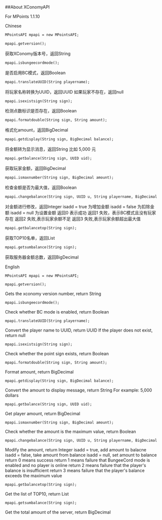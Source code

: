 ##About XConomyAPI

For MPoints 1.1.10

Chinese
```xml
MPointsAPI mpapi = new MPointsAPI;
```

```xml
mpapi.getversion();
```
获取XConomy版本号，返回String

```xml
mpapi.isbungeecordmode();
```
是否启用BC模式，返回Boolean

```xml
mpapi.translateUUID(String playername);
```
将玩家名称转换为UUID，返回UUID
如果玩家不存在，返回null

```xml
mpapi.isexistsign(String sign);
```
检测点数标识是否存在，返回Boolean

```xml
mpapi.formatdouble(String sign, String amount);
```
格式化amount，返回BigDecimal

```xml
mpapi.getdisplay(String sign, BigDecimal balance);
```
将金额转为显示消息，返回String
比如 5,000 元

```xml
mpapi.getbalance(String sign, UUID uid);
```
获取玩家金额，返回BigDecimal

```xml
mpapi.ismaxnumber(String sign, BigDecimal amount);
```
检查金额是否为最大值，返回Boolean

```xml
mpapi.changebalance(String sign, UUID u, String playername, BigDecimal amount, Boolean isadd);
```
对金额进行修改，返回Integer
isadd = true 为增加金额
isadd = false 为扣除金额
isadd = null 为设置金额
返回0 表示成功
返回1 失败，表示BC模式且没有玩家存在
返回2 失败,表示玩家余额不足
返回3 失败,表示玩家余额超出最大值

```xml
mpapi.getbalancetop(String sign);
```
获取TOP10名单，返回List<String>

```xml
mpapi.getsumbalance(String sign);
```
获取服务器金额总数，返回BigDecimal



English
```xml
MPointsAPI mpapi = new MPointsAPI;
```

```xml
mpapi.getversion();
```
Gets the xconomy version number, return String

```xml
mpapi.isbungeecordmode();
```
Check whether BC mode is enabled, return Boolean

```xml
mpapi.translateUUID(String playername);
```
Convert the player name to UUID, return UUID
If the player does not exist, return null

```xml
mpapi.isexistsign(String sign);
```
Check whether the point sign exists, return Boolean

```xml
mpapi.formatdouble(String sign, String amount);
```
Format amount, return BigDecimal

```xml
mpapi.getdisplay(String sign, BigDecimal balance);
```
Convert the amount to display message, return String
For example: 5,000 dollars

```xml
mpapi.getbalance(String sign, UUID uid);
```
Get player amount, return BigDecimal

```xml
mpapi.ismaxnumber(String sign, BigDecimal amount);
```
Check whether the amount is the maximum value, return Boolean

```xml
mpapi.changebalance(String sign, UUID u, String playername, BigDecimal amount, Boolean isadd);
```
Modify the amount, return Integer
isadd = true, add amount to balacne
isadd = false, take amount from balance
isadd = null, set amount to balance
return 0 means success
return 1 means failure that BungeeCord mode is enabled and no player is online
return 2 means failure that the player's balance is insufficient
return 3 means failure that the player's balance exceeds the maximum value

```xml
mpapi.getbalancetop(String sign);
```
Get the list of TOP10, return List<String>

```xml
mpapi.getsumbalance(String sign);
```
Get the total amount of the server, return BigDecimal
```